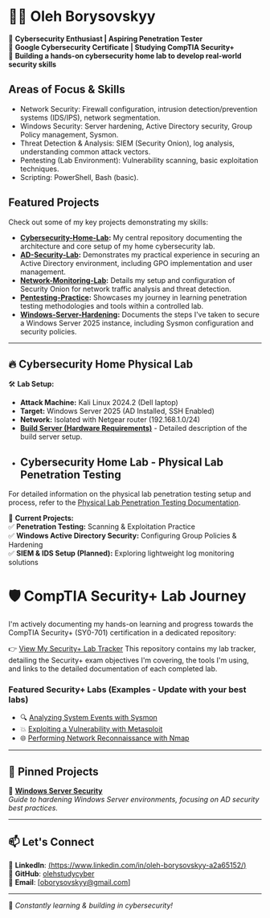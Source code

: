 # 👨‍💻 Oleh Borysovskyy  

🔹 **Cybersecurity Enthusiast | Aspiring Penetration Tester**  
🔹 **Google Cybersecurity Certificate | Studying CompTIA Security+**  
🔹 **Building a hands-on cybersecurity home lab to develop real-world security skills**  

## Areas of Focus & Skills

* Network Security: Firewall configuration, intrusion detection/prevention systems (IDS/IPS), network segmentation.
* Windows Security: Server hardening, Active Directory security, Group Policy management, Sysmon.
* Threat Detection & Analysis: SIEM (Security Onion), log analysis, understanding common attack vectors.
* Pentesting (Lab Environment): Vulnerability scanning, basic exploitation techniques.
* Scripting: PowerShell, Bash (basic).

## Featured Projects

Check out some of my key projects demonstrating my skills:

* **[Cybersecurity-Home-Lab](https://github.com/olehstudycyber/Cybersecurity-Home-Lab):** My central repository documenting the architecture and core setup of my home cybersecurity lab.
* **[AD-Security-Lab](https://github.com/olehstudycyber/AD-Security-Lab):** Demonstrates my practical experience in securing an Active Directory environment, including GPO implementation and user management.
* **[Network-Monitoring-Lab](https://github.com/olehstudycyber/Network-Monitoring-Lab):** Details my setup and configuration of Security Onion for network traffic analysis and threat detection.
* **[Pentesting-Practice](https://github.com/olehstudycyber/Pentesting-Practice):** Showcases my journey in learning penetration testing methodologies and tools within a controlled lab.
* **[Windows-Server-Hardening](https://github.com/olehstudycyber/Windows-Server-Hardening):** Documents the steps I've taken to secure a Windows Server 2025 instance, including Sysmon configuration and security policies.
---

## 🔥 Cybersecurity Home Physical Lab  

🛠️ **Lab Setup:**  
- **Attack Machine:** Kali Linux 2024.2 (Dell laptop)  
- **Target:** Windows Server 2025 (AD Installed, SSH Enabled)  
- **Network:** Isolated with Netgear router (192.168.1.0/24) 
- **[Build Server (Hardware Requirements)](BUILD_SERVER.md)** - Detailed description of the build server setup.
- ## Cybersecurity Home Lab - Physical Lab Penetration Testing
For detailed information on the physical lab penetration testing setup and process, refer to the [Physical Lab Penetration Testing Documentation](PHYSICAL_LAB.md).

📌 **Current Projects:**  
✅ **Penetration Testing:** Scanning & Exploitation Practice  
✅ **Windows Active Directory Security:** Configuring Group Policies & Hardening  
✅ **SIEM & IDS Setup (Planned):** Exploring lightweight log monitoring solutions  
# 🛡️ CompTIA Security+ Lab Journey

I'm actively documenting my hands-on learning and progress towards the CompTIA Security+ (SY0-701) certification in a dedicated repository:


👉 [View My Security+ Lab Tracker](https://github.com/olehstudycyber/securityplus-lab-tracker/blob/main/SECURITYPLUS_LAB_TRACKER.md)
This repository contains my lab tracker, detailing the Security+ exam objectives I'm covering, the tools I'm using, and links to the detailed documentation of each completed lab.

### Featured Security+ Labs (Examples - Update with your best labs)

* 🔍 [Analyzing System Events with Sysmon](https://github.com/olehstudycyber/securityplus-lab-tracker/blob/main/labs/detection/sysmon-analysis.md)
* 💥 [Exploiting a Vulnerability with Metasploit](https://github.com/olehstudycyber/securityplus-lab-tracker/blob/main/labs/exploitation/metasploit-cve.md)
* 🌐 [Performing Network Reconnaissance with Nmap](https://github.com/olehstudycyber/securityplus-lab-tracker/blob/main/labs/recon/nmap-scan.md)


---

## 📌 Pinned Projects  


🔹 **[Windows Server Security](https://github.com/olehstudycyber/Windows-Server-Security)**  
_Guide to hardening Windows Server environments, focusing on AD security best practices._  

---

## 📫 Let's Connect  

🔹 **LinkedIn**: [(https://www.linkedin.com/in/oleh-borysovskyy-a2a65152/)](#)  
🔹 **GitHub**: [olehstudycyber](https://github.com/olehstudycyber)  
🔹 **Email**: [oborysovskyy@gmail.com]  

---

🚀 *Constantly learning & building in cybersecurity!*  
